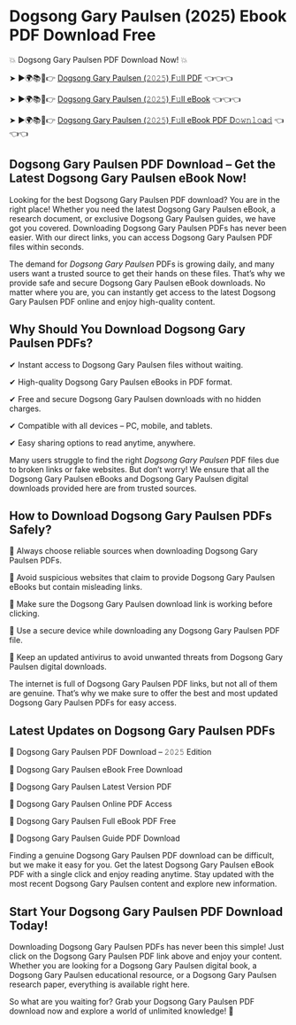 # Dogsong Gary Paulsen (2025) Ebook PDF Download Free

💥 Dogsong Gary Paulsen PDF Download Now! 💥

➤ ►🌍📚📱👉 [Dogsong Gary Paulsen (𝟸𝟶𝟸𝟻) F𝚞ll PDF](https://getpdf.xyz/dogsong-gary-paulsen) 👈👈👈


➤ ►🌍📚📱👉 [Dogsong Gary Paulsen (𝟸𝟶𝟸𝟻) F𝚞ll eBook](https://getpdf.xyz/dogsong-gary-paulsen) 👈👈👈


➤ ►🌍📚📱👉 [Dogsong Gary Paulsen (𝟸𝟶𝟸𝟻) F𝚞ll eBook PDF D𝚘𝚠𝚗𝚕𝚘a𝚍](https://getpdf.xyz/dogsong-gary-paulsen) 👈👈👈


## Dogsong Gary Paulsen PDF Download – Get the Latest Dogsong Gary Paulsen eBook Now!

Looking for the best Dogsong Gary Paulsen PDF download? You are in the right place! Whether you need the latest Dogsong Gary Paulsen eBook, a research document, or exclusive Dogsong Gary Paulsen guides, we have got you covered. Downloading Dogsong Gary Paulsen PDFs has never been easier. With our direct links, you can access Dogsong Gary Paulsen PDF files within seconds.

The demand for *Dogsong Gary Paulsen* PDFs is growing daily, and many users want a trusted source to get their hands on these files. That’s why we provide safe and secure Dogsong Gary Paulsen eBook downloads. No matter where you are, you can instantly get access to the latest Dogsong Gary Paulsen PDF online and enjoy high-quality content.

## Why Should You Download Dogsong Gary Paulsen PDFs?

✔ Instant access to Dogsong Gary Paulsen files without waiting.

✔ High-quality Dogsong Gary Paulsen eBooks in PDF format.

✔ Free and secure Dogsong Gary Paulsen downloads with no hidden charges.

✔ Compatible with all devices – PC, mobile, and tablets.

✔ Easy sharing options to read anytime, anywhere.

Many users struggle to find the right *Dogsong Gary Paulsen* PDF files due to broken links or fake websites. But don’t worry! We ensure that all the Dogsong Gary Paulsen eBooks and Dogsong Gary Paulsen digital downloads provided here are from trusted sources.

## How to Download Dogsong Gary Paulsen PDFs Safely?

📌 Always choose reliable sources when downloading Dogsong Gary Paulsen PDFs.

📌 Avoid suspicious websites that claim to provide Dogsong Gary Paulsen eBooks but contain misleading links.

📌 Make sure the Dogsong Gary Paulsen download link is working before clicking.

📌 Use a secure device while downloading any Dogsong Gary Paulsen PDF file.

📌 Keep an updated antivirus to avoid unwanted threats from Dogsong Gary Paulsen digital downloads.

The internet is full of Dogsong Gary Paulsen PDF links, but not all of them are genuine. That’s why we make sure to offer the best and most updated Dogsong Gary Paulsen PDFs for easy access.

## Latest Updates on Dogsong Gary Paulsen PDFs

🔹 Dogsong Gary Paulsen PDF Download – 𝟸𝟶𝟸𝟻 Edition

🔹 Dogsong Gary Paulsen eBook Free Download

🔹 Dogsong Gary Paulsen Latest Version PDF

🔹 Dogsong Gary Paulsen Online PDF Access

🔹 Dogsong Gary Paulsen Full eBook PDF Free

🔹 Dogsong Gary Paulsen Guide PDF Download

Finding a genuine Dogsong Gary Paulsen PDF download can be difficult, but we make it easy for you. Get the latest Dogsong Gary Paulsen eBook PDF with a single click and enjoy reading anytime. Stay updated with the most recent Dogsong Gary Paulsen content and explore new information.

## Start Your Dogsong Gary Paulsen PDF Download Today!

Downloading Dogsong Gary Paulsen PDFs has never been this simple! Just click on the Dogsong Gary Paulsen PDF link above and enjoy your content. Whether you are looking for a Dogsong Gary Paulsen digital book, a Dogsong Gary Paulsen educational resource, or a Dogsong Gary Paulsen research paper, everything is available right here.

So what are you waiting for? Grab your Dogsong Gary Paulsen PDF download now and explore a world of unlimited knowledge! 🚀
